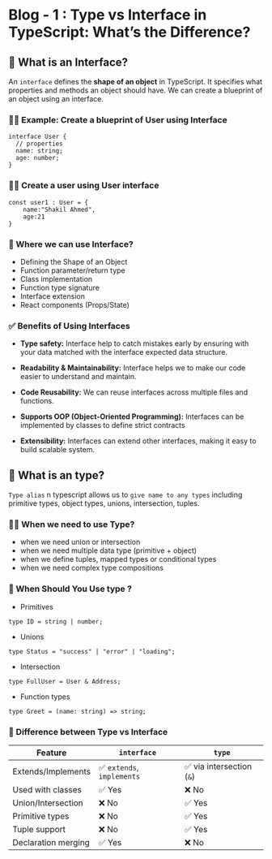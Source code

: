 
# Blog - 1 : Type vs Interface in TypeScript: What’s the Difference?

## 🎯 What is an Interface?

An `interface` defines the **shape of an object** in TypeScript. It specifies what properties and methods an object should have. We can create a blueprint of an object using an interface.

### 🧑‍💻 Example: Create a blueprint of User using Interface

```tsx
interface User {
  // properties
  name: string;
  age: number;
}
```

### 🧑‍💻 Create a user using User interface

```tsx
const user1 : User = {
    name:"Shakil Ahmed",
    age:21
}
```

### 🚀 Where we can use Interface?
- Defining the Shape of an Object
- Function parameter/return type
- Class implementation
- Function type signature
- Interface extension
- React components (Props/State)

### ✅ Benefits of Using Interfaces

- **Type safety:** Interface help to catch mistakes early by ensuring with your data matched with the interface expected data structure.

- **Readability & Maintainability:**  Interface helps  we to make our code easier to understand and maintain.

- **Code Reusability:**  We can reuse interfaces across multiple files and functions.

- **Supports OOP (Object-Oriented Programming):** Interfaces can be implemented by classes to define strict contracts

- **Extensibility:** Interfaces can extend other interfaces, making it easy to build scalable system.






## 🎯 What is an type?

`Type alias` n typescript allows us to `give name to any types` including primitive types, object types, unions, intersection, tuples.



### 🧑‍💻 When  we need to use Type?

- when we need union or intersection
- when we need multiple data type (primitive + object)
- when we define tuples, mapped types or conditional types
- when we need complex type compositions


### 🚀  When Should You Use type ?

- Primitives

```tsx
type ID = string | number;
```
- Unions 

```tsx
type Status = "success" | "error" | "loading";
```

- Intersection

```tsx
type FullUser = User & Address;
```
- Function types

```tsx
type Greet = (name: string) => string;
```



### 🎯 Difference between Type vs Interface

| Feature | `interface` | `type` |
| --- | --- | --- |
| Extends/Implements | ✅ `extends`, `implements` | ✅ via intersection (`&`) |
| Used with classes | ✅ Yes | ❌ No |
| Union/Intersection | ❌ No | ✅ Yes |
| Primitive types | ❌ No | ✅ Yes |
| Tuple support | ❌ No | ✅ Yes |
| Declaration merging | ✅ Yes | ❌ No |


